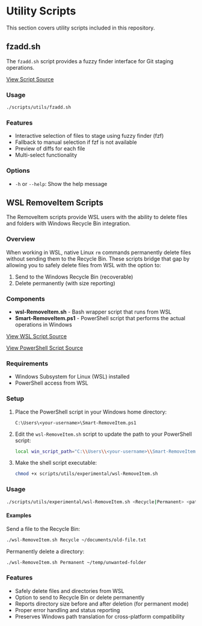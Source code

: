 # Utility Scripts

This section covers utility scripts included in this repository.

## fzadd.sh

The `fzadd.sh` script provides a fuzzy finder interface for Git staging operations.

[View Script Source](https://github.com/LaansDole/in-a-nutshell/blob/main/scripts/utils/fzadd.sh)

### Usage

```bash
./scripts/utils/fzadd.sh
```

### Features

- Interactive selection of files to stage using fuzzy finder (fzf)
- Fallback to manual selection if fzf is not available
- Preview of diffs for each file
- Multi-select functionality

### Options

- `-h` or `--help`: Show the help message

## WSL RemoveItem Scripts

The RemoveItem scripts provide WSL users with the ability to delete files and folders with Windows Recycle Bin integration.

### Overview

When working in WSL, native Linux `rm` commands permanently delete files without sending them to the Recycle Bin. These scripts bridge that gap by allowing you to safely delete files from WSL with the option to:

1. Send to the Windows Recycle Bin (recoverable)
2. Delete permanently (with size reporting)

### Components

- **wsl-RemoveItem.sh** - Bash wrapper script that runs from WSL
- **Smart-RemoveItem.ps1** - PowerShell script that performs the actual operations in Windows

[View WSL Script Source](https://github.com/LaansDole/in-a-nutshell/blob/main/scripts/utils/experimental/wsl-RemoveItem.sh)

[View PowerShell Script Source](https://github.com/LaansDole/in-a-nutshell/blob/main/scripts/utils/experimental/Smart-RemoveItem.ps1)

### Requirements

- Windows Subsystem for Linux (WSL) installed
- PowerShell access from WSL

### Setup

1. Place the PowerShell script in your Windows home directory:
   ```
   C:\Users\<your-username>\Smart-RemoveItem.ps1
   ```

2. Edit the `wsl-RemoveItem.sh` script to update the path to your PowerShell script:
   ```bash
   local win_script_path="C:\\Users\\<your-username>\\Smart-RemoveItem.ps1"
   ```

3. Make the shell script executable:
   ```bash
   chmod +x scripts/utils/experimental/wsl-RemoveItem.sh
   ```

### Usage

```bash
./scripts/utils/experimental/wsl-RemoveItem.sh <Recycle|Permanent> <path_to_wsl_file_or_folder>
```

#### Examples

Send a file to the Recycle Bin:
```bash
./wsl-RemoveItem.sh Recycle ~/documents/old-file.txt
```

Permanently delete a directory:
```bash
./wsl-RemoveItem.sh Permanent ~/temp/unwanted-folder
```

### Features

- Safely delete files and directories from WSL
- Option to send to Recycle Bin or delete permanently
- Reports directory size before and after deletion (for permanent mode)
- Proper error handling and status reporting
- Preserves Windows path translation for cross-platform compatibility
